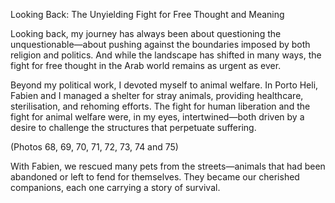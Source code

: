
Looking Back: The Unyielding Fight for Free Thought and Meaning

Looking back, my journey has always been about questioning the unquestionable—about pushing against the boundaries imposed by both religion and politics. And while the landscape has shifted in many ways, the fight for free thought in the Arab world remains as urgent as ever.

Beyond my political work, I devoted myself to animal welfare. In Porto Heli, Fabien and I managed a shelter for stray animals, providing healthcare, sterilisation, and rehoming efforts. The fight for human liberation and the fight for animal welfare were, in my eyes, intertwined—both driven by a desire to challenge the structures that perpetuate suffering.

(Photos 68, 69, 70, 71, 72, 73, 74 and 75)

With Fabien, we rescued many pets from the streets—animals that had been abandoned or left to fend for themselves. They became our cherished companions, each one carrying a story of survival. 
